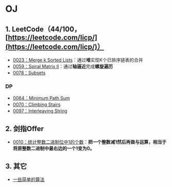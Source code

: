 # OJ

## 1. LeetCode（44/100，[https://leetcode.com/licp/](https://leetcode.com/licp/)）
 - [0023：Merge k Sorted Lists](LC_0023.md)：通过**堆**实现K个已排序链表的合并
 - [0059：Spiral Matrix II](LC_0059.md)：通过**轴逼近**完成**螺旋遍历**
 - [0078：Subsets](LC_0078.md)
 
### DP
 - [0064：Minimum Path Sum](LC_0064.md)
 - [0070：Climbing Stairs](LC_0070.md)
 - [0097：Interleaving String](LC_0097.md)

## 2. 剑指Offer
 - [0010：统计整数二进制位中1的个数](O_0010.md)：**把一个整数减1然后再做与运算，相当于将原整数二进制中最右边的一个1变为0。**

## 3. 其它
 - [一些简单的算法](simple.md)
